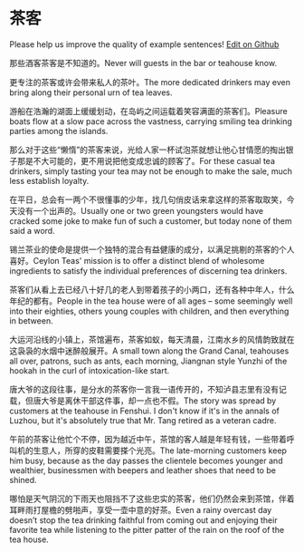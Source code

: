 # 茶客

Please help us improve the quality of example sentences! [Edit on Github](https://github.com/jiyushe/jiyu-example-sentence-source/blob/main/chinese/chake.md)

<p><span class="chinese">那些酒客茶客是不知道的。</span><span class="english">Never will guests in the bar or teahouse know.</span></p>

<p><span class="chinese">更专注的茶客或许会带来私人的茶叶。</span><span class="english">The more dedicated drinkers may even bring along their personal urn of tea leaves.</span></p>

<p><span class="chinese">游船在浩瀚的湖面上缓缓划动，在岛屿之间运载着笑容满面的茶客们。</span><span class="english">Pleasure boats flow at a slow pace across the vastness, carrying smiling tea drinking parties among the islands.</span></p>

<p><span class="chinese">那么对于这些“懒惰”的茶客来说，光给人家一杯试泡茶就想让他心甘情愿的掏出银子那是不大可能的，更不用说把他变成忠诚的顾客了。</span><span class="english">For these casual tea drinkers, simply tasting your tea may not be enough to make the sale, much less establish loyalty.</span></p>

<p><span class="chinese">在平日，总会有一两个不很懂事的少年，找几句俏皮话来拿这样的茶客取取笑，今天没有一个出声的。</span><span class="english">Usually one or two green youngsters would have cracked some joke to make fun of such a customer, but today none of them said a word.</span></p>

<p><span class="chinese">锡兰茶业的使命是提供一个独特的混合有益健康的成分，以满足挑剔的茶客的个人喜好。</span><span class="english">Ceylon Teas' mission is to offer a distinct blend of wholesome ingredients to satisfy the individual preferences of discerning tea drinkers.</span></p>

<p><span class="chinese">茶客们从看上去已经八十好几的老人到带着孩子的小两口，还有各种中年人，什么年纪的都有。</span><span class="english">People in the tea house were of all ages – some seemingly well into their eighties, others young couples with children, and then everything in between.</span></p>

<p><span class="chinese">大运河沿线的小镇上，茶馆遍布，茶客如蚁，每天清晨，江南水乡的风情韵致就在这袅袅的水烟中迷醉般展开。</span><span class="english">A small town along the Grand Canal, teahouses all over, patrons, such as ants, each morning, Jiangnan style Yunzhi of the hookah in the curl of intoxication-like start.</span></p>

<p><span class="chinese">唐大爷的这段往事，是分水的茶客你一言我一语传开的，不知泸县志里有没有记载，但唐大爷是离休干部这件事，却一点也不假。</span><span class="english">The story was spread by customers at the teahouse in Fenshui. I don't know if it's in the annals of Luzhou, but it's absolutely true that Mr. Tang retired as a veteran cadre.</span></p>

<p><span class="chinese">午前的茶客让他忙个不停，因为越近中午，茶馆的客人越是年轻有钱，一些带着呼叫机的生意人，所穿的皮鞋需要搽个光亮。</span><span class="english">The late-morning customers keep him busy, because as the day passes the clientele becomes younger and wealthier, businessmen with beepers and leather shoes that need to be shined.</span></p>

<p><span class="chinese">哪怕是天气阴沉的下雨天也阻挡不了这些忠实的茶客，他们仍然会来到茶馆，伴着耳畔雨打屋檐的劈啪声，享受一壶中意的好茶。</span><span class="english">Even a rainy overcast day doesn’t stop the tea drinking faithful from coming out and enjoying their favorite tea while listening to the pitter patter of the rain on the roof of the tea house.</span></p>


